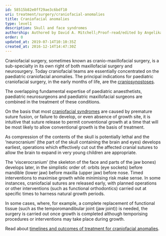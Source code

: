 ```yaml
---
id: 58515b82e0ff29ae3c6bdf10
uri: treatment/surgery/craniofacial-anomalies
title: Craniofacial anomalies
type: level1
description: Skull and face syndromes
authorship: Authored by David A. Mitchell;Proof-read/edited by Angelika Sebald
order: 0
updated_at: 2019-07-14T10:10:35Z
created_at: 2016-12-14T14:47:30Z
---
```


<p>Craniofacial surgery, sometimes known as cranio-maxillofacial
    surgery, is a sub-specialty in its own right of both maxillofacial
    surgery and neurosurgery. Today craniofacial teams are essentially
    concentrated on the paediatric craniofacial anomalies. The
    principal indications for paediatric craniofacial surgery,
    in the early months of life, are the <a href="/diagnosis/a-z/craniofacial-anomalies/detailed">craniosynostoses</a>.</p>
<p>The overlapping fundamental expertise of paediatric anaesthetists,
    paediatric neurosurgeons and paediatric maxillofacial surgeons
    are combined in the treatment of these conditions.</p>
<p>On the basis that most <a href="/diagnosis/a-z/craniofacial-anomalies/detailed">craniofacial syndromes</a>    are caused by premature suture fusion, or failure to develop,
    or even absence of growth site, it is intuitive that suture
    release to permit conventional growth at a time that will
    be most likely to allow conventional growth is the basis
    of treatment.</p>
<p>As compression of the contents of the skull is potentially lethal
    and the ‘neurocranium’ (the part of the skull containing
    the brain and eyes) develops earliest, operations which effectively
    cut out the affected cranial sutures to allow the brain to
    expand in very young children are appropriate.</p>
<p>The ‘viscerocranium’ (the skeleton of the face and parts of the
    jaw bones) develops later, in the simplistic order of: orbits
    (eye sockets) before mandible (lower jaw) before maxilla
    (upper jaw) before nose. Timed interventions to maximise
    growth while minimising risk make sense. In some instances,
    craniofacial sutures are released early, with planned operations
    or other interventions (such as functional orthodontics)
    carried out at specific times to harness natural growth periods.</p>
<p>In some cases, where, for example, a complete replacement of
    functional tissue (such as the temporomandibular joint (jaw
    joint)) is needed, the surgery is carried out once growth
    is completed although temporising procedures or interventions
    may take place during growth.</p>
<aside>
    <p>Read about <a href="/treatment/timelines/craniofacial-anomalies">timelines and outcomes of treatment for craniofacial anomalies</a>.</p>
</aside>
